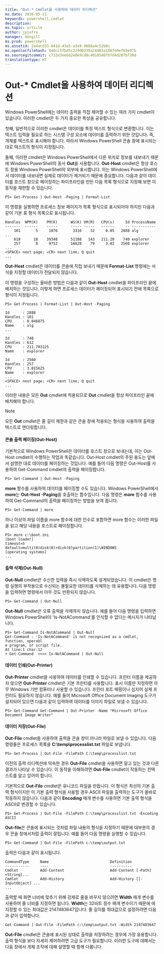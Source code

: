 ```yaml
---
title: "Out-* Cmdlet을 사용하여 데이터 리디렉션"
ms.date: 2016-05-11
keywords: powershell,cmdlet
description: 
ms.topic: article
author: jpjofre
manager: dongill
ms.prod: powershell
ms.assetid: 2a4acd33-041d-43a5-a3e9-9608a4c52b0c
ms.openlocfilehash: b48cc5fbd5c229d0339a24402e186fe9ef69e97b
ms.sourcegitcommit: c732e3ee6d2e0e9cd8c40105d6fbfd4d207b730d
translationtype: HT
---
```

# <a name="redirecting-data-with-out--cmdlets"></a>Out-* Cmdlet을 사용하여 데이터 리디렉션
Windows PowerShell에는 데이터 출력을 직접 제어할 수 있는 여러 가지 cmdlet이 있습니다. 이러한 cmdlet은 두 가지 중요한 특성을 공유합니다.

첫째, 일반적으로 이러한 cmdlet은 데이터를 특정 텍스트 형식으로 변환합니다. 이는 텍스트 입력을 필요로 하는 시스템 구성 요소에 데이터를 출력하기 위한 것입니다. 즉, 개체를 텍스트로 표시해야 합니다. 따라서 Windows PowerShell 콘솔 창에 표시되는 대로 텍스트의 형식이 지정됩니다.

둘째, 이러한 cmdlet은 Windows PowerShell에서 다른 위치로 정보를 내보내기 때문에 Windows PowerShell의 동사 **Out**을 사용합니다. **Out-Host** cmdlet은 항상 호스트 창을 Windows PowerShell의 외부에 표시합니다. 이는 Windows PowerShell에서 데이터를 내보내면 실제로 데이터가 제거되기 때문에 중요합니다. 다음과 같이 데이터를 호스트 창으로 페이징하는 파이프라인을 만든 다음 목록 형식으로 지정해 보면 이 동작을 재현할 수 있습니다.

```
PS> Get-Process | Out-Host -Paging | Format-List
```

이 명령을 실행하면 프로세스 정보 페이지가 목록 형식으로 표시되어야 하지만 다음과 같이 기본 표 형식 목록으로 표시됩니다.

```
Handles  NPM(K)    PM(K)      WS(K) VM(M)   CPU(s)     Id ProcessName
-------  ------    -----      ----- -----   ------     -- -----------
    101       5     1076       3316    32     0.05   2888 alg
...
    618      18    39348      51108   143   211.20    740 explorer
    257       8     9752      16828    79     3.02   2560 explorer
...
<SPACE> next page; <CR> next line; Q quit
...
```

**Out-Host** cmdlet은 데이터를 콘솔에 직접 보내기 때문에 **Format-List** 명령에는 서식을 지정할 데이터가 전달되지 않습니다.

이 명령을 구성하는 올바른 방법은 다음과 같이 **Out-Host** cmdlet을 파이프라인 끝에 배치하는 것입니다. 이렇게 하면 프로세스 데이터가 페이징되어 표시되기 전에 목록으로 형식이 지정됩니다.

```
PS> Get-Process | Format-List | Out-Host -Paging

Id      : 2888
Handles : 101
CPU     : 0.046875
Name    : alg
...

Id      : 740
Handles : 612
CPU     : 211.703125
Name    : explorer

Id      : 2560
Handles : 257
CPU     : 3.015625
Name    : explorer
...
<SPACE> next page; <CR> next line; Q quit
...
```

이러한 내용은 모든 **Out** cmdlet에 적용되므로 **Out** cmdlet을 항상 파이프라인 끝에 배치해야 합니다.

> [!NOTE]
> 모든 **Out** cmdlet은 줄 길이 제한과 같은 콘솔 창에 적용되는 형식을 사용하여 출력을 텍스트로 렌더링합니다.

#### <a name="paging-console-output-out-host"></a>콘솔 출력 페이징(Out-Host)
기본적으로 Windows PowerShell은 데이터를 호스트 창으로 보내는데, 이는 Out-Host cmdlet이 수행하는 작업과 똑같습니다. Out-Host cmdlet의 주된 용도는 앞에서 설명한 대로 데이터를 페이징하는 것입니다. 예를 들어 다음 명령은 Out-Host를 사용하여 Get-Command cmdlet의 출력을 페이징합니다.

```
PS> Get-Command | Out-Host -Paging
```

**more** 함수를 사용하여 데이터를 페이징할 수도 있습니다. Windows PowerShell에서 **more**는 **Out-Host -Paging**을 호출하는 함수입니다. 다음 명령은 **more** 함수를 사용하여 Get-Command의 출력을 페이징하는 방법을 보여 줍니다.

```
PS> Get-Command | more
```

하나 이상의 파일 이름을 more 함수에 대한 인수로 포함하면 more 함수는 이러한 파일을 읽고 해당 내용을 호스트로 페이징합니다.

```
PS> more c:\boot.ini
[boot loader]
timeout=5
default=multi(0)disk(0)rdisk(0)partition(1)\WINDOWS
[operating systems]
...
```

#### <a name="discarding-output-out-null"></a>출력 삭제(Out-Null)
**Out-Null** cmdlet은 수신한 입력을 즉시 삭제하도록 설계되었습니다. 이 cmdlet은 명령 실행의 부작용으로 수신되는 불필요한 데이터를 삭제하는 데 유용합니다. 다음 명령을 입력하면 명령에서 아무 것도 반환되지 않습니다.

```
PS> Get-Command | Out-Null
```

**Out-Null** cmdlet은 오류 출력을 삭제하지 않습니다. 예를 들어 다음 명령을 입력하면 Windows PowerShell이 'Is-NotACommand'를 인식할 수 없다는 메시지가 나타납니다.

```
PS> Get-Command Is-NotACommand | Out-Null
Get-Command : 'Is-NotACommand' is not recognized as a cmdlet, function, operabl
e program, or script file.
At line:1 char:12
+ Get-Command  <<<< Is-NotACommand | Out-Null
```

#### <a name="printing-data-out-printer"></a>데이터 인쇄(Out-Printer)
**Out-Printer** cmdlet을 사용하여 데이터를 인쇄할 수 있습니다. 프린터 이름을 제공하지 않으면 **Out-Printer** cmdlet은 기본 프린터를 사용합니다. 표시 이름만 지정하면 아무 Windows 기반 컴퓨터나 사용할 수 있습니다. 프린터 포트 매핑이나 심지어 실제 프린터도 필요하지 않습니다. 예를 들어 Microsoft Office Document Imaging 도구가 설치되어 있으면 다음과 같이 입력하여 데이터를 이미지 파일로 보낼 수 있습니다.

```
PS> Get-Command Get-Command | Out-Printer -Name "Microsoft Office Document Image Writer"
```

#### <a name="saving-data-out-file"></a>데이터 저장(Out-File)
**Out-File** cmdlet을 사용하여 출력을 콘솔 창이 아니라 파일로 보낼 수 있습니다. 다음 명령줄은 프로세스 목록을 **C:\\temp\\processlist.txt** 파일로 보냅니다.

```
PS> Get-Process | Out-File -FilePath C:\temp\processlist.txt
```

이전의 출력 리디렉션에 익숙한 경우 **Out-File** cmdlet을 사용하면 알고 있는 것과 다른 결과가 나타날 수 있습니다. 이 동작을 이해하려면 **Out-File** cmdlet이 작동하는 컨텍스트를 알고 있어야 합니다.

기본적으로 **Out-File** cmdlet은 유니코드 파일을 만듭니다. 이 형식은 최선의 기본 출력 형식이지만 이 기본 출력 형식을 사용할 경우 ASCII 파일을 출력하는 도구가 올바로 작동하지 않습니다. 다음과 같이 **Encoding** 매개 변수를 사용하면 기본 출력 형식을 ASCII로 변경할 수 있습니다.

```
PS> Get-Process | Out-File -FilePath C:\temp\processlist.txt -Encoding ASCII
```

**Out-file**은 콘솔에 표시되는 것처럼 파일 내용의 형식을 지정하기 때문에 대부분의 경우 콘솔 창에서처럼 출력이 잘립니다. 예를 들어 다음 명령을 실행할 수 있습니다.

```
PS> Get-Command | Out-File -FilePath c:\temp\output.txt
```

출력은 다음과 같이 표시됩니다.

```
CommandType     Name                            Definition                     
-----------     ----                            ----------                     
Cmdlet          Add-Content                     Add-Content [-Path] <String[...
Cmdlet          Add-History                     Add-History [[-InputObject] ...
...
```

출력할 때 화면 너비에 맞추기 위해 강제로 줄을 바꾸지 않으려면 **Width** 매개 변수를 사용하여 줄 너비를 지정하면 됩니다. **Width**는 32비트 정수 매개 변수이기 때문에 에 지정할 수 있는 최대값은 2147483647입니다. 줄 길이를 최대값으로 설정하려면 다음과 같이 입력합니다.

```
Get-Command | Out-File -FilePath c:\temp\output.txt -Width 2147483647
```

**Out-File** cmdlet은 콘솔에 표시된 상태로 출력을 저장하려는 경우에 가장 유용합니다. 출력 형식을 보다 자세히 제어하려면 고급 도구가 필요합니다. 이러한 도구에 대해서는 다음 장에서 개체 조작에 대해 설명할 때 함께 다룹니다.

